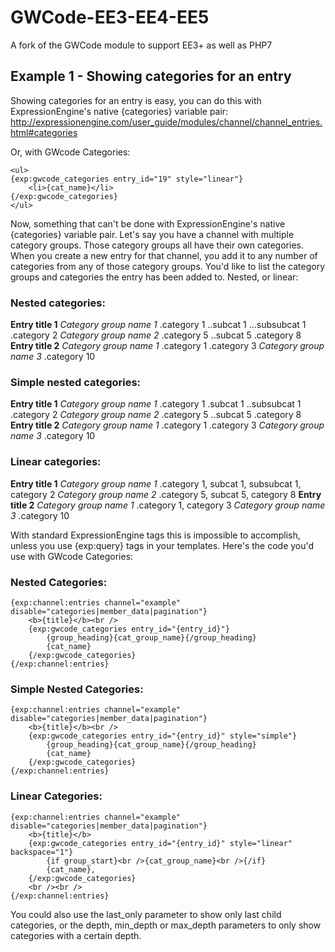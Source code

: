 # GWCode-EE3-EE4-EE5
A fork of the GWCode module to support EE3+ as well as PHP7

## Example 1 - Showing categories for an entry
Showing categories for an entry is easy, you can do this with ExpressionEngine's native {categories} variable pair: http://expressionengine.com/user_guide/modules/channel/channel_entries.html#categories

Or, with GWcode Categories:

```
<ul>
{exp:gwcode_categories entry_id="19" style="linear"}
    <li>{cat_name}</li>
{/exp:gwcode_categories}
</ul>
```

Now, something that can't be done with ExpressionEngine's native {categories} variable pair. Let's say you have a channel with multiple category groups. Those category groups all have their own categories. When you create a new entry for that channel, you add it to any number of categories from any of those category groups. You'd like to list the category groups and categories the entry has been added to. Nested, or linear:

### Nested categories:

**Entry title 1**
*Category group name 1*
.category 1
..subcat 1
...subsubcat 1
.category 2
*Category group name 2*
.category 5
..subcat 5
.category 8
**Entry title 2**
*Category group name 1*
.category 1
.category 3
*Category group name 3*
.category 10

### Simple nested categories:

**Entry title 1**
*Category group name 1*
.category 1
.subcat 1
..subsubcat 1
.category 2
*Category group name 2*
.category 5
..subcat 5
.category 8
**Entry title 2**
*Category group name 1*
.category 1
.category 3
*Category group name 3*
.category 10

### Linear categories:
**Entry title 1**
*Category group name 1*
.category 1, subcat 1, subsubcat 1, category 2
*Category group name 2*
.category 5, subcat 5, category 8
**Entry title 2**
*Category group name 1*
.category 1, category 3
*Category group name 3*
.category 10

With standard ExpressionEngine tags this is impossible to accomplish, unless you use {exp:query} tags in your templates.
Here's the code you'd use with GWcode Categories:

### Nested Categories:
```
{exp:channel:entries channel="example" disable="categories|member_data|pagination"}
	<b>{title}</b><br />
	{exp:gwcode_categories entry_id="{entry_id}"}
		{group_heading}{cat_group_name}{/group_heading}
		{cat_name}
	{/exp:gwcode_categories}
{/exp:channel:entries}
```

### Simple Nested Categories:
```
{exp:channel:entries channel="example" disable="categories|member_data|pagination"}
	<b>{title}</b><br />
	{exp:gwcode_categories entry_id="{entry_id}" style="simple"}
		{group_heading}{cat_group_name}{/group_heading}
		{cat_name}
	{/exp:gwcode_categories}
{/exp:channel:entries}
```

### Linear Categories:
```
{exp:channel:entries channel="example" disable="categories|member_data|pagination"}
	<b>{title}</b>
	{exp:gwcode_categories entry_id="{entry_id}" style="linear" backspace="1"}
		{if group_start}<br />{cat_group_name}<br />{/if}
		{cat_name},
	{/exp:gwcode_categories}
	<br /><br />
{/exp:channel:entries}
```

You could also use the last_only parameter to show only last child categories, or the depth, min_depth or max_depth parameters to only show categories with a certain depth.
